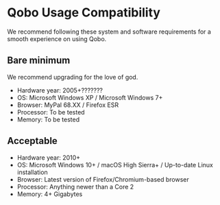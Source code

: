 # Qobo Usage Compatibility

We recommend following these system and software requirements for a smooth experience on using Qobo.

## Bare minimum

We recommend upgrading for the love of god.

* Hardware year: 2005+???????
* OS: Microsoft Windows XP / Microsoft Windows 7+
* Browser: MyPal 68.XX / Firefox ESR
* Processor: To be tested
* Memory: To be tested

## Acceptable

* Hardware year: 2010+
* OS: Microsoft Windows 10+ / macOS High Sierra+ / Up-to-date Linux installation
* Browser: Latest version of Firefox/Chromium-based browser
* Processor: Anything newer than a Core 2
* Memory: 4+ Gigabytes

